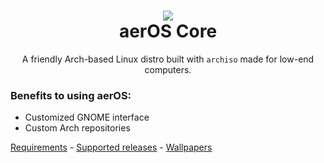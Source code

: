 <h1 align="center"><img src="https://hewol.github.io/assets/img/aeros.png"></img><br>aerOS Core</h1>
<p align="center">A friendly Arch-based Linux distro built with <code>archiso</code> made for low-end computers.</p>

### Benefits to using aerOS:
- Customized GNOME interface
- Custom Arch repositories

[Requirements](https://github.com/hewol/aerOS-core/blob/master/requirements.md) - [Supported releases](https://github.com/hewol/aerOS-core/blob/main/MAINTAIN.md) - [Wallpapers](https://github.com/hewol/aeros-wallpapers)
